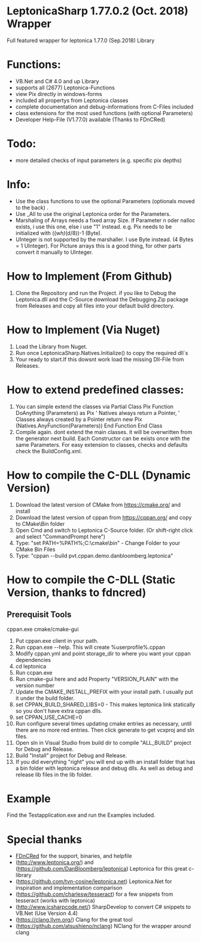 # LeptonicaSharp 1.77.0.2 (Oct. 2018) Wrapper
Full featured wrapper for leptonica 1.77.0 (Sep.2018) Library

# Functions:

- VB.Net and C# 4.0 and up Library
- supports all (2677) Leptonica-Functions
- view Pix directly in windows-forms
- included all propertys from Leptonica classes
- complete documentation and debug-informations from C-Files included
- class extensions for the most used functions (with optional Parameters)
- Developer Help-File (V1.77.0) available (Thanks to FDnCRed)

# Todo:

- more detailed checks of input parameters (e.g. specific pix depths)

# Info:
- Use the class functions to use the optional Parameters (optionals moved to the back) . 
- Use _All to use the original Leptonica order for the Parameters.
- Marshaling of Arrays needs a fixed array Size. If Parameter n oder nalloc exists, i use this one,
  else i use "1" instead. e.g. Pix needs to be initialized with ((w*h)*(d/8))-1 (Byte).
- UInteger is not supported by the marshaller. I use Byte instead. (4 Bytes = 1 UInteger). 
  For Picture arrays this is a good thing, for other parts convert it manually to UInteger.

# How to Implement (From Github)

1. Clone the Repository and run the Project. if you like to Debug the Leptonica.dll
   and the C-Source download the Debugging.Zip package from Releases and copy all files into
   your default build directory.
   
# How to Implement (Via Nuget)

1. Load the Library from Nuget. 
2. Run once LeptonicaSharp.Natives.Initialize() to copy the required dll´s
3. Your ready to start.If this dowsnt work load the missing Dll-File from Releases.

# How to extend predefined classes:

1. You can simple extend the classes via
Partial Class Pix
  Function DoAnything (Parameters) as Pix
    ' Natives always return a Pointer,
    ' Classes always created by a Pointer
    return new Pix (Natives.AnyFunction(Parameters))
  End Function
 End Class
 2. Compile again.
dont extend the main classes. it will be overwritten
from the generator next build. Each Constructor can be
exists once with the same Parameters. For easy extension
to classes, checks and defaults check the BuildConfig.xml.

# How to compile the C-DLL (Dynamic Version)

1. Download the latest version of CMake from https://cmake.org/ and install
2. Download the latest version of cppan from https://cppan.org/ and copy to CMake\Bin folder
3. Open Cmd and switch to Leptonica C-Source folder. (Or shift-right click and select "CommandPrompt here")
4. Type: "set PATH=%PATH%;C:\cmake\bin" - Change Folder to your CMake Bin Files
5. Type: "cppan --build pvt.cppan.demo.danbloomberg.leptonica"

# How to compile the C-DLL (Static Version, thanks to fdncred)

## Prerequisit Tools

cppan.exe
cmake/cmake-gui

1. Put cppan.exe client in your path.
2. Run cppan.exe --help. This will create %userprofile%\.cppan
3. Modify cppan.yml and point storage_dir to where you want your cppan dependencies
4. cd leptonica
5. Run ccpan.exe
6. Run cmake-gui here and add Property "VERSION_PLAIN" with the version number
7. Update the CMAKE_INSTALL_PREFIX with your install path. I usually put it under the build folder.
8. set CPPAN_BUILD_SHARED_LIBS=0 - This makes leptonica link statically so you don't have extra cppan dlls.
9. set CPPAN_USE_CACHE=0
10. Run configure several times updating cmake entries as necessary, until there are no more red entries. Then click generate to get vcxproj and sln files.
11. Open sln in Visual Studio from build dir to compile "ALL_BUILD" project for Debug and Release.
12. Build "Install" project for Debug and Release.
13. If you did everything "right" you will end up with an install folder that has a bin folder with leptonica release and debug dlls. 
    As well as debug and release lib files in the lib folder.

# Example

Find the Testapplication.exe and run the Examples included.

# Special thanks
- [FDnCRed](https://github.com/fdncred) for the support, binaries, and helpfile
- (http://www.leptonica.org/) and (https://github.com/DanBloomberg/leptonica) Leptonica for this great c-library
- (https://github.com/tvn-cosine/leptonica.net) Leptonica.Net for inspiration and implementation comparison
- (https://github.com/charlesw/tesseract) for a few snippets from tesseract (works with leptonica)
- (http://www.icsharpcode.net/) SharpDevelop to convert C# snippets to VB.Net (Use Version 4.4)
- (https://clang.llvm.org/) Clang for the great tool 
- (https://github.com/atsushieno/nclang) NClang for the wrapper around clang

